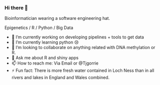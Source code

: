 ### Hi there 👋

Bioinformatician wearing a software engineering hat.

Epigenetics / R / Python / Big Data

- 🔭 I’m currently working on developing pipelines + tools to get data 
- 🌱 I’m currently learning python :cry:
- 👯 I’m looking to collaborate on anything related with DNA methylation or R.
- 💬 Ask me about R and shiny apps
- 📫 How to reach me: Via Email or @Tjgorrie
- ⚡ Fun fact: There is more fresh water contained in Loch Ness than in all rivers and lakes in England and Wales combined.

